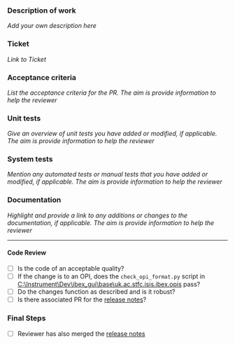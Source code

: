 ### Description of work

*Add your own description here*

### Ticket

*Link to Ticket*

### Acceptance criteria

*List the acceptance criteria for the PR. The aim is provide information to help the reviewer*

### Unit tests

*Give an overview of unit tests you have added or modified, if applicable. The aim is provide information to help the reviewer*

### System tests

*Mention any automated tests or manual tests that you have added or modified, if applicable. The aim is provide information to help the reviewer*

### Documentation
*Highlight and provide a link to any additions or changes to the documentation, if applicable. The aim is provide information to help the reviewer*

---

#### Code Review

- [ ] Is the code of an acceptable quality?
- [ ] If the change is to an OPI, does the `check_opi_format.py` script in [C:\Instrument\Dev\ibex_gui\base\uk.ac.stfc.isis.ibex.opis](https://github.com/ISISComputingGroup/ibex_gui/blob/master/base/uk.ac.stfc.isis.ibex.opis/check_opi_format.py) pass?
- [ ] Do the changes function as described and is it robust?
- [ ] Is there associated PR for the [release notes](https://github.com/ISISComputingGroup/IBEX/blob/master/release_notes/ReleaseNotes_Upcoming.md)?

### Final Steps
- [ ] Reviewer has also merged the [release notes](https://github.com/ISISComputingGroup/IBEX/blob/master/release_notes/ReleaseNotes_Upcoming.md)

